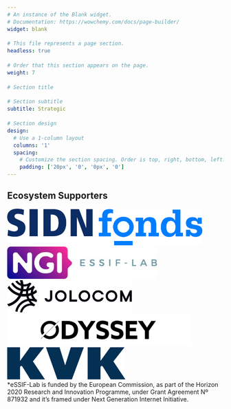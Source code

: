 ```yaml
---
# An instance of the Blank widget.
# Documentation: https://wowchemy.com/docs/page-builder/
widget: blank

# This file represents a page section.
headless: true

# Order that this section appears on the page.
weight: 7

# Section title

# Section subtitle
subtitle: Strategic

# Section design
design:
  # Use a 1-column layout
  columns: '1'
  spacing:
    # Customize the section spacing. Order is top, right, bottom, left.
    padding: ['20px', '0', '0px', '0']
---
```


<div class="container mb-5">
<!-- Title -->
<h2 class="text-center font-weight-bold"> Ecosystem Supporters </h2>
<!-- First row -->
<div class="row align-items-top text-center  mt-4 mb-5">
  <div class="col text-center" > 
    <a href="https://www.sidnfonds.nl/" target="_blank">
    <img src="./logos/sidn.svg" alt="SIDN Fonds logo" style="max-width:90%; margin:auto; height:75x;"> </a> </div>     <div class="col text-center" > 
    <a href="https://essif-lab.eu/" target="_blank"> 
    <img src="./logos/ngi-essiflab.jpg" alt="NGI Essif Lab logo" style=" margin:auto; height:75px;">
    </a> </div>     <div class="col text-center" > 
    <a href="https://jolocom.io/" target="_blank">
    <img src="./logos/jolocom_h@3x.png" alt="Jolocom logo" style="max-width:90%; margin:auto; height:75px;"> </a>
  </div>
</div>
<!-- Second row -->
<div class="row align-items-top text-center  mt-4 mb-5">
  <div class="col text-center"> 
    <a href="https://odyssey.org/" target="_blank">
    <img src="./logos/odyssey.png" alt="Odyssey logo" style="max-width:90%; margin:auto; height:75px;"> </a> </div>     <div class="col text-center" > 
    <a href="https://www.kvk.nl/" target="_blank"> 
    <img src="./logos/kvk.svg" alt="Kamer van Koophandel logo" style="max-width:90%; margin:auto; height:75px;"> </a>
  </div>
<div class="container mb-5">
<!-- First row -->
<div class="row align-items-top text-center mt-4 mb-5">
    <div>*eSSIF-Lab is funded by the European Commission, as part of the Horizon 2020 Research and Innovation Programme, under Grant Agreement Nº 871932 and it’s framed under Next Generation Internet Initiative.</div>
  </div>
</div>
</div>
